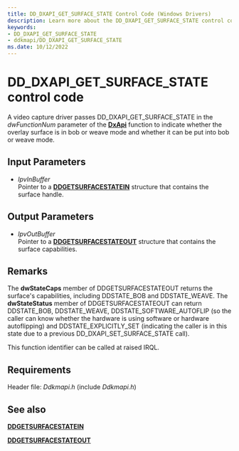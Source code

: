 ```yaml
---
title: DD_DXAPI_GET_SURFACE_STATE Control Code (Windows Drivers)
description: Learn more about the DD_DXAPI_GET_SURFACE_STATE control code.
keywords:
- DD_DXAPI_GET_SURFACE_STATE
- ddkmapi/DD_DXAPI_GET_SURFACE_STATE
ms.date: 10/12/2022
---
```


# DD\_DXAPI\_GET\_SURFACE\_STATE control code

A video capture driver passes DD\_DXAPI\_GET\_SURFACE\_STATE in the *dwFunctionNum* parameter of the [**DxApi**](nf-dxapi-dxapi.md) function to indicate whether the overlay surface is in bob or weave mode and whether it can be put into bob or weave mode.

## Input Parameters

- *lpvInBuffer*  
    Pointer to a [**DDGETSURFACESTATEIN**](/windows/win32/api/ddkmapi/ns-ddkmapi-ddgetsurfacestatein) structure that contains the surface handle.

## Output Parameters

- *lpvOutBuffer*  
    Pointer to a [**DDGETSURFACESTATEOUT**](/windows/win32/api/ddkmapi/ns-ddkmapi-ddgetsurfacestateout) structure that contains the surface capabilities.

## Remarks

The **dwStateCaps** member of DDGETSURFACESTATEOUT returns the surface's capabilities, including DDSTATE\_BOB and DDSTATE\_WEAVE. The **dwStateStatus** member of DDGETSURFACESTATEOUT can return DDSTATE\_BOB, DDSTATE\_WEAVE, DDSTATE\_SOFTWARE\_AUTOFLIP (so the caller can know whether the hardware is using software or hardware autoflipping) and DDSTATE\_EXPLICITLY\_SET (indicating the caller is in this state due to a previous DD\_DXAPI\_SET\_SURFACE\_STATE call).

This function identifier can be called at raised IRQL.

## Requirements

Header file: *Ddkmapi.h* (include *Ddkmapi.h*)

## See also

[**DDGETSURFACESTATEIN**](/windows/win32/api/ddkmapi/ns-ddkmapi-ddgetsurfacestatein)

[**DDGETSURFACESTATEOUT**](/windows/win32/api/ddkmapi/ns-ddkmapi-ddgetsurfacestateout)
